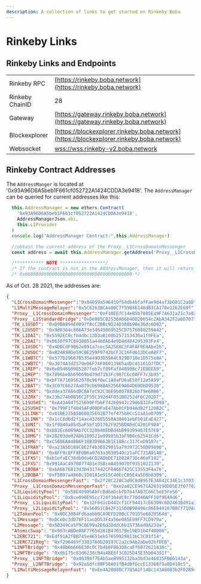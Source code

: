 ```yaml
---
description: A collection of links to get started on Rinkeby Boba
---
```


# Rinkeby Links

## Rinkeby Links and Endpoints

|                 |                                                                                          |
| --------------- | ---------------------------------------------------------------------------------------- |
| Rinkeby RPC     | [https://rinkeby.boba.network](https://rinkeby.boba.network)                             |
| Rinkeby ChainID | 28                                                                                       |
| Gateway         | [https://gateway.rinkeby.boba.network](https://gateway.rinkeby.boba.network)             |
| Blockexplorer   | [https://blockexplorer.rinkeby.boba.network](https://blockexplorer.rinkeby.boba.network) |
| Websocket       | [wss://wss.rinkeby-v2.boba.network](wss://wss.rinkeby-v2.boba.network)                   |

## Rinkeby Contract Addresses

The `AddressManger` is located at '0x93A96D6A5beb1F661cf052722A1424CDDA3e9418'. The `AddressManager` can be queried for current addresses like this:

```javascript
  this.AddressManager = new ethers.Contract(
    '0x93A96D6A5beb1F661cf052722A1424CDDA3e9418',
    AddressManagerJson.abi,
    this.L1Provider
  )
  console.log("AddressManager Contract:",this.AddressManager)

  //obtain the current address of the Proxy__L1CrossDomainMessenger
  const address = await this.AddressManager.getAddress('Proxy__L1CrossDomainMessenger')

  /*********** NOTE *****************/
  /* If the contract is not in the AddressManager, then it will return the zero address: */
  /* 0x0000000000000000000000000000000000000000 */
```

As of Oct. 28 2021, the addresses are:

```json
{
  "L1CrossDomainMessenger":"0x04059a546419f54db4bfafFae9d4af3b081C2a8D",
  "L1MultiMessageRelayer":"0x5C6263BCAa00C7f5988E148dB3CA178e1262E69f",
  "Proxy__L1CrossDomainMessenger":"0xF10EEfC14eB5b7885Ea9F7A631a21c7a82cf5D76",
  "Proxy__L1StandardBridge":"0xDe085C82536A06b40D20654c2AbA342F2abD7077",
  "TK_L1USDT": "0xD9BA894E0097f8cC2BBc9D24D308b98e36dc6D02",
  "TK_L2USDT": "0x9d0364c866A73e34649869525CD7576080259A42",
  "TK_L1DAI": "0x5592EC0cfb4dbc12D3aB100b257153436a1f0FEa",
  "TK_L2DAI": "0x0630f97C8938051a44b0A64e9D4d484295393Fe4",
  "TK_L1USDC": "0x4DBCdF9B62e891a7cec5A2568C3F4FAF9E8Abe2b",
  "TK_L2USDC": "0xB24898De59C8E259F9742bCF2C16Fd613DCeA8F7",
  "TK_L1WBTC": "0x577D296678535e4903D59A4C929B718e1D575e0A",
  "TK_L2WBTC": "0x3074A3d2570e06F74F06913965adDcd1161D7fDC",
  "TK_L1REP": "0x6e894660985207feb7cf89Faf048998c71E8EE89",
  "TK_L2REP": "0x7896be8b69069bd39d71b3Fc987C6c0AFF7c3b95",
  "TK_L1BAT": "0xbF7A7169562078c96f0eC1A8aFD6aE50f12e5A99",
  "TK_L2BAT": "0x3C07C6627Aa879cD6988A5256E9A04D69DbD9530",
  "TK_L1ZRX": "0xddea378A6dDC8AfeC82C36E9b0078826bf9e68B6",
  "TK_L2ZRX": "0x23b274b0856C2F55C392d4F051BD252dF6C202D7",
  "TK_L1SUSHI": "0xA434947525699FfbbF74260947c2906831FafD98",
  "TK_L2SUSHI": "0x799F1f4045AFd00DFaE47Ab01Fb94AdB2f120B2C",
  "TK_L1LINK": "0x01BE23585060835E02B77ef475b0Cc51aA1e0709",
  "TK_L2LINK": "0x1cC8d6d2f14ac432605558A30461ebF501EaE427",
  "TK_L1UNI": "0x1f9840a85d5aF5bf1D1762F925BDADdC4201F984",
  "TK_L2UNI": "0x803Ec6089Ab7CC320840EDBd4bB99399467E57E0",
  "TK_L1OMG": "0x2B203de02AD6109521e09985b3aF9B8c62541Cd6",
  "TK_L2OMG": "0xC5086AA4BB6F18B3D966381E18Bcc317CeD9507c",
  "TK_L1FRAX": "0xa23A5D188C8E2f4b3E029815a793972C58D89890",
  "TK_L2FRAX": "0x6FF9c8FF8F0B6a0763a3030540c21aFC721A9148",
  "TK_L1FXS": "0xb1efaEC30db0da6CD2ADbDE71D82A73DcA6aF182",
  "TK_L2FXS": "0x991AaC49780774D1e358ceA459070f9351022139",
  "TK_L1BOBA": "0x6A6676813d3D4317442CF84667425C13553F4a76",
  "TK_L2BOBA": "0xF5B97a4860c1D81A1e915C40EcCB5E4a5E6b8309",
  "L1CrossDomainMessengerFast": "0x2f28C228C2d9C8dB957E3A842C34E1c3f03f38CB",
  "Proxy__L1CrossDomainMessengerFast": "0xe2a82CE9671A283190DD5E3f077027979F2c039E",
  "L2LiquidityPool": "0x58E48905AbFcBd6eDcb7D7b4fA07C66C5eE5Fe56",
  "L1LiquidityPool": "0xBce090E95cc724f3A4dC9c770d46AFF10f9E49d6",
  "Proxy__L1LiquidityPool": "0x12F8d1cD442cf1CF94417cE6309c6D2461Bd91a3",
  "Proxy__L2LiquidityPool": "0x56851CB42F315D0B90496c86E849167B8Cf7108a",
  "L2TokenPool": "0x0DC3084Fd6aabb0CA9EFD20BcC791D5e6820564d",
  "L1Message": "0xDCeDc3dD78F11acDD53F4a56e085E99FF7CD970a",
  "L2Message": "0x5D349Ca5F9C8E99a2E6d2DddC6b15736ad0A233a",
  "AtomicSwap": "0x903cABDe08F7765d201B470178e19ED1b4f48006",
  "L2ERC721": "0xEdf91A2fBB745e4651eb57659929813bC3C01f14",
  "L2ERC721Reg": "0xf296469f3303760D20197C2a2c9Ab2aDe02bfDEB",
  "L1NFTBridge": "0x48b66666E38c0C7b4b8F863D8caEf607262183Ac",
  "L2NFTBridge": "0x9b175c83d6238cB4a48E6f3C025D43E35b04391f",
  "Proxy__L1NFTBridge": "0x40394f7EAb5aeB995132ba3bd3e46035FB66143a",
  "Proxy__L2NFTBridge": "0x92a5dfc88F58A01fB4dBfDccE13368f9a0D418c5",
  "L1MultiMessageRelayerFast": "0xEe4A28080C7785A1F14Bc143A8083b2F02B94f88"
}
```
